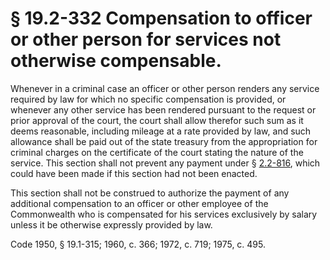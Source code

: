 # § 19.2-332 Compensation to officer or other person for services not otherwise compensable.

<p>Whenever in a criminal case an officer or other person renders any service required by law for which no specific compensation is provided, or whenever any other service has been rendered pursuant to the request or prior approval of the court, the court shall allow therefor such sum as it deems reasonable, including mileage at a rate provided by law, and such allowance shall be paid out of the state treasury from the appropriation for criminal charges on the certificate of the court stating the nature of the service. This section shall not prevent any payment under § <a href='http://law.lis.virginia.gov/vacode/2.2-816/'>2.2-816</a>, which could have been made if this section had not been enacted.</p><p>This section shall not be construed to authorize the payment of any additional compensation to an officer or other employee of the Commonwealth who is compensated for his services exclusively by salary unless it be otherwise expressly provided by law.</p><p>Code 1950, § 19.1-315; 1960, c. 366; 1972, c. 719; 1975, c. 495.</p>
